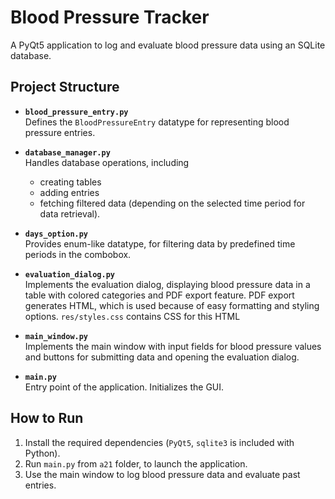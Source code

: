 # Blood Pressure Tracker

A PyQt5 application to log and evaluate blood pressure data using an SQLite database.

## Project Structure

- **`blood_pressure_entry.py`**  
  Defines the `BloodPressureEntry` datatype for representing blood pressure entries.

- **`database_manager.py`**  
  Handles database operations, including 
  - creating tables
  - adding entries
  - fetching filtered data (depending on the selected time period for data retrieval).

- **`days_option.py`**  
  Provides enum-like datatype, for filtering data by predefined time periods in the combobox.

- **`evaluation_dialog.py`**  
  Implements the evaluation dialog, displaying blood pressure data in a table with colored categories and PDF export feature. 
  PDF export generates HTML, which is used because of easy formatting and styling options. 
  `res/styles.css` contains CSS for this HTML

- **`main_window.py`**  
  Implements the main window with input fields for blood pressure values and buttons for submitting data and opening the evaluation dialog.

- **`main.py`**  
  Entry point of the application. Initializes the GUI.

## How to Run
1. Install the required dependencies (`PyQt5`, `sqlite3` is included with Python).
2. Run `main.py` from `a21` folder, to launch the application.
3. Use the main window to log blood pressure data and evaluate past entries.

